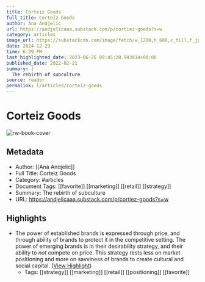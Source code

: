 ```yaml
---
title: Corteiz Goods
full_title: Corteiz Goods
author: Ana Andjelic
url: https://andjelicaaa.substack.com/p/cortiez-goods?s=w
category: articles
image_url: https://substackcdn.com/image/fetch/w_1200,h_600,c_fill,f_jpg,q_auto:good,fl_progressive:steep,g_auto/https%3A%2F%2Fbucketeer-e05bbc84-baa3-437e-9518-adb32be77984.s3.amazonaws.com%2Fpublic%2Fimages%2F63797d2d-41b5-408f-86b7-14bef41d52c1_1024x957.jpeg
date: 2024-12-29
time: 6:39 PM
last_highlighted_date: 2023-06-26 09:45:28.943914+00:00
published_date: 2022-02-21
summary: |
  The rebirth of subculture
source: reader
permalink: l/articles/corteiz-goods
---
```

# Corteiz Goods

![rw-book-cover](https://substackcdn.com/image/fetch/w_1200,h_600,c_fill,f_jpg,q_auto:good,fl_progressive:steep,g_auto/https%3A%2F%2Fbucketeer-e05bbc84-baa3-437e-9518-adb32be77984.s3.amazonaws.com%2Fpublic%2Fimages%2F63797d2d-41b5-408f-86b7-14bef41d52c1_1024x957.jpeg)

## Metadata
- Author: [[Ana Andjelic]]
- Full Title: Corteiz Goods
- Category: #articles
- Document Tags: [[favorite]] [[marketing]] [[retail]] [[strategy]] 
- Summary: The rebirth of subculture
- URL: https://andjelicaaa.substack.com/p/cortiez-goods?s=w

## Highlights
- The power of established brands is expressed through price, and through ability of brands to protect it in the competitive setting. The power of emerging brands is in their desirability strategy, and their ability to *not* compete on price. This strategy rests less on market positioning and more on savviness of brands to create cultural and social capital. ([View Highlight](https://read.readwise.io/read/01h3vhg35c5gzhhtmwz6fw8k0q))
    - Tags: [[strategy]] [[marketing]] [[retail]] [[positioning]] [[favorite]] 


